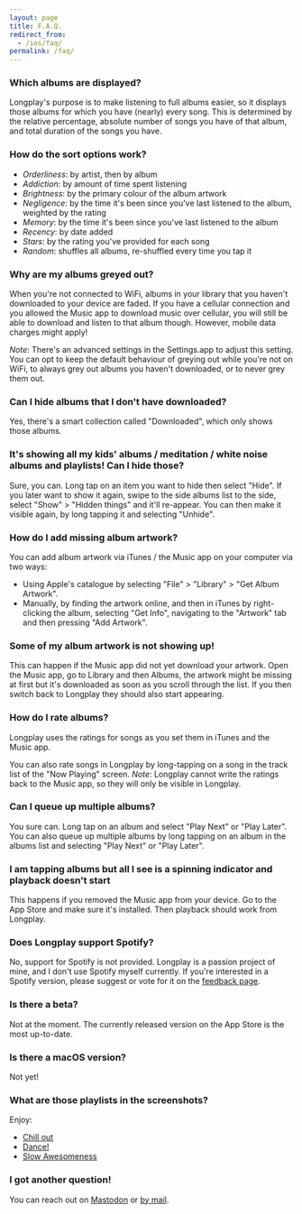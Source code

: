 ```yaml
---
layout: page
title: F.A.Q.
redirect_from:
  - /ios/faq/
permalink: /faq/
---
```


### Which albums are displayed?

Longplay's purpose is to make listening to full albums easier, so it displays those albums for which you have (nearly) every song. This is determined by the relative percentage, absolute number of songs you have of that album, and total duration of the songs you have.

### How do the sort options work?

- _Orderliness_: by artist, then by album
- _Addiction_: by amount of time spent listening
- _Brightness_: by the primary colour of the album artwork
- _Negligence_: by the time it's been since you've last listened to the album, weighted by the rating
- _Memory_: by the time it's been since you've last listened to the album
- _Recency_: by date added
- _Stars_: by the rating you've provided for each song
- _Random_: shuffles all albums, re-shuffled every time you tap it

### Why are my albums greyed out?

When you're not connected to WiFi, albums in your library that you haven't downloaded to your device are faded. If you have a cellular connection and you allowed the Music app to download music over cellular, you will still be able to download and listen to that album though. However, mobile data charges might apply!

_Note_: There's an advanced settings in the Settings.app to adjust this setting. You can opt to keep the default behaviour of greying out while you're not on WiFi, to always grey out albums you haven't downloaded, or to never grey them out.

### Can I hide albums that I don't have downloaded?

Yes, there's a smart collection called "Downloaded", which only shows those albums.

### It's showing all my kids' albums / meditation / white noise albums and playlists! Can I hide those?

Sure, you can. Long tap on an item you want to hide then select "Hide". If you later want to show it again, swipe to the side albums list to the side, select "Show" > "Hidden things" and it'll re-appear. You can then make it visible again, by long tapping it and selecting "Unhide".

### How do I add missing album artwork?

You can add album artwork via iTunes / the Music app on your computer via two ways:

- Using Apple's catalogue by selecting "File" > "Library" > "Get Album Artwork".
- Manually, by finding the artwork online, and then in iTunes by right-clicking the album, selecting "Get Info", navigating to the "Artwork" tab and then pressing "Add Artwork".

### Some of my album artwork is not showing up!

This can happen if the Music app did not yet download your artwork. Open the Music app, go to Library and then Albums, the artwork might be missing at first but it's downloaded as soon as you scroll through the list. If you then switch back to Longplay they should also start appearing.

### How do I rate albums?

Longplay uses the ratings for songs as you set them in iTunes and the Music app.

You can also rate songs in Longplay by long-tapping on a song in the track list of the "Now Playing" screen. _Note_: Longplay cannot write the ratings back to the Music app, so they will only be visible in Longplay.

### Can I queue up multiple albums?

You sure can. Long tap on an album and select "Play Next" or "Play Later". You can also queue up multiple albums by long tapping on an album in the albums list and selecting "Play Next" or "Play Later".

### I am tapping albums but all I see is a spinning indicator and playback doesn't start

This happens if you removed the Music app from your device. Go to the App Store and make sure it's installed. Then playback should work from Longplay.

### Does Longplay support Spotify?

No, support for Spotify is not provided. Longplay is a passion project of mine, and I don't use Spotify myself currently. If you're interested in a Spotify version, please suggest or vote for it on the [feedback page](https://feedback.longplay.app/).

### Is there a beta?

Not at the moment. The currently released version on the App Store is the most up-to-date.

### Is there a macOS version?

Not yet!

### What are those playlists in the screenshots?

Enjoy:

- [Chill out](https://music.apple.com/de/playlist/dance/pl.u-063abuDbvmW?l=en)
- [Dance!](https://music.apple.com/de/playlist/dance/pl.u-063abuDbvmW?l=en)
- [Slow Awesomeness](https://music.apple.com/de/playlist/slow-awesomeness/pl.u-yZL8VFpxMoY?l=en)

### I got another question!

You can reach out on [Mastodon](https://longplay@indieapps.space) or [by mail](mailto:words@longplay.app).
